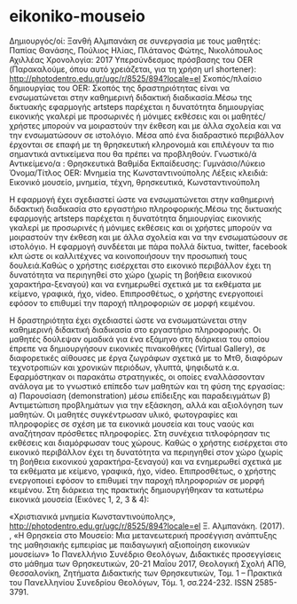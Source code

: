 # eikoniko-mouseio
Δημιουργός/οί: Ξανθή Αλμπανάκη
σε συνεργασία με τους μαθητές: Παπίας Θανάσης, Πούλιος Ηλίας, Πλάτανος Φώτης, Νικολόπουλος Αχιλλέας
Χρονολογία: 2017
Υπερσύνδεσμος πρόσβασης του OER (Παρακαλούμε, όπου αυτό χρειάζεται, για τη χρήση url shortener): http://photodentro.edu.gr/ugc/r/8525/894?locale=el 
Σκοπός/πλαίσιο δημιουργίας του OER: Σκοπός της δραστηριότητας είναι να ενσωματώνεται στην καθημερινή διδακτική διαδικασία.Mέσω της δικτυακής εφαρμογής artsteps παρέχεται η δυνατότητα δημιουργίας εικονικής γκαλερί με προσωρινές ή μόνιμες εκθέσεις και οι μαθητές/χρήστες μπορούν να μοιραστούν την έκθεση και με άλλα σχολεία και να την ενσωματώσουν σε ιστολόγιο. Μέσα από ένα διαδραστικό περιβάλλον έρχονται σε επαφή με τη θρησκευτική κληρονομιά και επιλέγουν τα πιο σημαντικά αντικείμενα που θα πρέπει να προβληθούν.
Γνωστικό/ά Αντικείμενο/α :  Θρησκευτικά
Βαθμίδα Εκπαίδευσης: Γυμνάσιο/Λύκειο
 Όνομα/Τίτλος OER: Μνημεία της Κωνσταντινούπολης
Λέξεις κλειδιά: Εικονικό μουσείο, μνημεία, τέχνη, θρησκευτικά, Κωνσταντινούπολη

Η εφαρμογή έχει σχεδιαστεί ώστε να ενσωματώνεται στην καθημερινή διδακτική διαδικασία στο εργαστήριο πληροφορικής.Mέσω της δικτυακής εφαρμογής artsteps παρέχεται η δυνατότητα δημιουργίας εικονικής γκαλερί με προσωρινές ή μόνιμες εκθέσεις και οι χρήστες μπορούν να μοιραστούν την έκθεση και με άλλα σχολεία και να την ενσωματώσουν σε ιστολόγιο. Η εφαρμογή συνδέεται με πάρα πολλά δίκτυα, twitter, facebook κλπ ώστε οι καλλιτέχνες να κοινοποιήσουν την προσωπική τους δουλειά.Καθώς ο χρήστης εισέρχεται στο εικονικό περιβάλλον έχει τη δυνατότητα να περιηγηθεί στο χώρο (χωρίς τη βοήθεια εικονικού χαρακτήρα-ξεναγού) και να ενημερωθεί σχετικά με τα εκθέματα με κείμενο, γραφικά, ήχο, video. Επιπροσθέτως, ο χρήστης ενεργοποιεί εφόσον το επιθυμεί την παροχή πληροφοριών σε μορφή κειμένου.

Η δραστηριότητα έχει σχεδιαστεί ώστε να ενσωματώνεται στην καθημερινή διδακτική διαδικασία στο εργαστήριο πληροφορικής. Οι μαθητές δούλεψαν ομαδικά για ένα εξάμηνο στη διάρκεια του οποίου έπρεπε να δημιουργήσουν εικονικές πινακοθήκες (Virtual Gallery), σε διαφορετικές αίθουσες με έργα ζωγράφων σχετικά με το ΜτΘ, διαφόρων τεχνοτροπιών και χρονικών περιόδων, γλυπτά, ψηφιδωτά κ.α. Εφαρμόστηκαν οι παρακάτω στρατηγικές, οι οποίες εναλλάσσονταν ανάλογα με το γνωστικό επίπεδο των μαθητών και τη φύση της εργασίας: α) Παρουσίαση (demonstration) μέσω επίδειξης και παραδειγμάτων β) Αντιμετώπιση προβλημάτων για την εξάσκηση, αλλά και αξιολόγηση των μαθητών. 
Οι μαθητές συγκέντρωσαν υλικό, φωτογραφίες και πληροφορίες σε σχέση με τα εικονικά μουσεία και τους ναούς και αναζήτησαν πρόσθετες πληροφορίες. Στη συνέχεια τιτλοφόρησαν τις εκθέσεις και διαμόρφωσαν τους χώρους. Καθώς ο χρήστης εισέρχεται στο εικονικό περιβάλλον έχει τη δυνατότητα να περιηγηθεί στον χώρο (χωρίς τη βοήθεια εικονικού χαρακτήρα-ξεναγού) και να ενημερωθεί σχετικά με τα εκθέματα με κείμενο, γραφικά, ήχο, video. Επιπροσθέτως, ο χρήστης ενεργοποιεί εφόσον το επιθυμεί την παροχή πληροφοριών σε μορφή κειμένου. 
Στη διάρκεια της πρακτικής δημιουργήθηκαν τα κατωτέρω εικονικά μουσεία (Εικόνες 1, 2, 3 & 4): 

«Χριστιανικά μνημεία Κωνσταντινούπολης», http://photodentro.edu.gr/ugc/r/8525/894?locale=el 
Ξ. Αλμπανάκη. (2017). , «Η Θρησκεία στο Μουσείο: Μια μετανεωτερική προσέγγιση ανάπτυξης της μαθησιακής εμπειρίας με παιδαγωγική αξιοποίηση εικονικών μουσείων» 1ο Πανελλήνιο Συνέδριο Θεολόγων, Διδακτικές προσεγγίσεις στο μάθημα των Θρησκευτικών, 20-21 Μαΐου 2017, Θεολογική Σχολή ΑΠΘ, Θεσσαλονίκη, Ζητήματα Διδακτικής των Θρησκευτικών, Τομ. 1 – Πρακτικά του Πανελληνίου Συνεδρίου Θεολόγων, Τόμ. 1, σσ.224-232. ISSN 2585-3791. 

